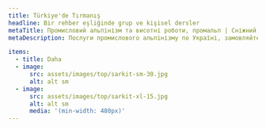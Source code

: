 ```yaml
---
title: Türkiye'de Tırmanış
headline: Bir rehber eşliğinde grup ve kişisel dersler
metaTitle: Промисловий альпінізм та висотні роботи, промальп | Сніжний Барс
metaDescription: Послуги промислового альпінізму по Україні, замовляйте будівельні роботи на висоті ☎ + 38 (096) 555-30-92 від компанії Сніжний Барс.

items:
  - title: Daha
  - image:
      src: assets/images/top/sarkit-sm-30.jpg
      alt: alt sm
  - image:
      src: assets/images/top/sarkit-xl-15.jpg
      alt: alt sm
      media: '(min-width: 480px)'
---
```

